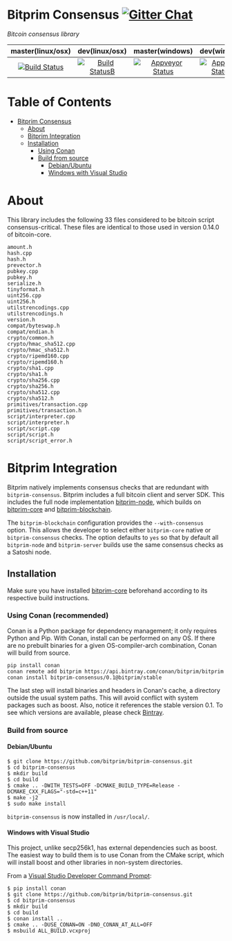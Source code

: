 # Bitprim Consensus <a target="_blank" href="https://gitter.im/bitprim/Lobby">![Gitter Chat][badge.Gitter]</a>

*Bitcoin consensus library*

| **master(linux/osx)** | **dev(linux/osx)**   | **master(windows)**   | **dev(windows)** |
|:------:|:-:|:-:|:-:|
| [![Build Status](https://travis-ci.org/bitprim/bitprim-consensus.svg)](https://travis-ci.org/bitprim/bitprim-consensus)       | [![Build StatusB](https://travis-ci.org/bitprim/bitprim-consensus.svg?branch=dev)](https://travis-ci.org/bitprim/bitprim-consensus?branch=dev)  | [![Appveyor Status](https://ci.appveyor.com/api/projects/status/github/bitprim/bitprim-consensus?svg=true)](https://ci.appveyor.com/project/bitprim/bitprim-consensus)  | [![Appveyor StatusB](https://ci.appveyor.com/api/projects/status/github/bitprim/bitprim-consensus?branch=dev&svg=true)](https://ci.appveyor.com/project/bitprim/bitprim-consensus?branch=dev)  |

Table of Contents
=================

   * [Bitprim Consensus](#bitprim-consensus)
      * [About](#about)
      * [Bitprim Integration](#bitprim-integration)
      * [Installation](#installation)
        * [Using Conan](#using-conan-recommended)
        * [Build from source](#build-from-source)
            * [Debian/Ubuntu](#debianubuntu)
            * [Windows with Visual Studio](#windows-with-visual-studio)

# About

This library includes the following 33 files considered to be bitcoin script consensus-critical. These files are identical to those used in version 0.14.0 of bitcoin-core.

```
amount.h
hash.cpp
hash.h
prevector.h
pubkey.cpp
pubkey.h
serialize.h
tinyformat.h
uint256.cpp
uint256.h
utilstrencodings.cpp
utilstrencodings.h
version.h
compat/byteswap.h
compat/endian.h
crypto/common.h
crypto/hmac_sha512.cpp
crypto/hmac_sha512.h
crypto/ripemd160.cpp
crypto/ripemd160.h
crypto/sha1.cpp
crypto/sha1.h
crypto/sha256.cpp
crypto/sha256.h
crypto/sha512.cpp
crypto/sha512.h
primitives/transaction.cpp
primitives/transaction.h
script/interpreter.cpp
script/interpreter.h
script/script.cpp
script/script.h
script/script_error.h
```

# Bitprim Integration

Bitprim natively implements consensus checks that are redundant with `bitprim-consensus`. Bitprim includes a full bitcoin client and server SDK. This includes the full node implementation [bitprim-node](https://github.com/bitprim/bitprim-node), which builds on [bitprim-core](https://github.com/bitprim/bitprim-core) and [bitprim-blockchain](https://github.com/bitprim/bitprim-blockchain).

The `bitprim-blockchain` configuration provides the `--with-consensus` option. This allows the developer to select either `bitprim-core` native or `bitprim-consensus` checks. The option defaults to `yes` so that by default all `bitprim-node` and `bitprim-server` builds use the same consensus checks as a Satoshi node.

## Installation
Make sure you have installed [bitprim-core](https://github.com/bitprim/bitprim-core) beforehand according to its respective build instructions.

### Using Conan (recommended)

Conan is a Python package for dependency management; it only requires Python and Pip.
With Conan, install can be performed on any OS. If there are no prebuilt binaries for a given
OS-compiler-arch combination, Conan will build from source.

```
pip install conan
conan remote add bitprim https://api.bintray.com/conan/bitprim/bitprim
conan install bitprim-consensus/0.1@bitprim/stable
```

The last step will install binaries and headers in Conan's cache, a directory outside the usual
system paths. This will avoid conflict with system packages such as boost.
Also, notice it references the stable version 0.1. To see which versions are available,
please check [Bintray](https://bintray.com/bitprim/bitprim/bitprim-consensus%3Abitprim).

### Build from source

#### Debian/Ubuntu

```
$ git clone https://github.com/bitprim/bitprim-consensus.git
$ cd bitprim-consensus
$ mkdir build
$ cd build
$ cmake .. -DWITH_TESTS=OFF -DCMAKE_BUILD_TYPE=Release -DCMAKE_CXX_FLAGS="-std=c++11"
$ make -j2
$ sudo make install
```

`bitprim-consensus` is now installed in `/usr/local/`.

#### Windows with Visual Studio

This project, unlike secp256k1, has external dependencies such as boost.
The easiest way to build them is to use Conan from the CMake script,
which will install boost and other libraries in non-system directories.

From a [Visual Studio Developer Command Prompt](https://docs.microsoft.com/en-us/dotnet/framework/tools/developer-command-prompt-for-vs):

```
$ pip install conan
$ git clone https://github.com/bitprim/bitprim-consensus.git
$ cd bitprim-consensus
$ mkdir build
$ cd build
$ conan install ..
$ cmake .. -DUSE_CONAN=ON -DNO_CONAN_AT_ALL=OFF
$ msbuild ALL_BUILD.vcxproj
```

[badge.Gitter]: https://img.shields.io/badge/gitter-join%20chat-blue.svg
    